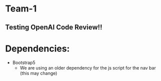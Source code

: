 # Team-1

## Testing OpenAI Code Review!! 

# Dependencies: 
- Bootstrap5
    - We are using an older dependency for the js script for the nav bar (this may change)